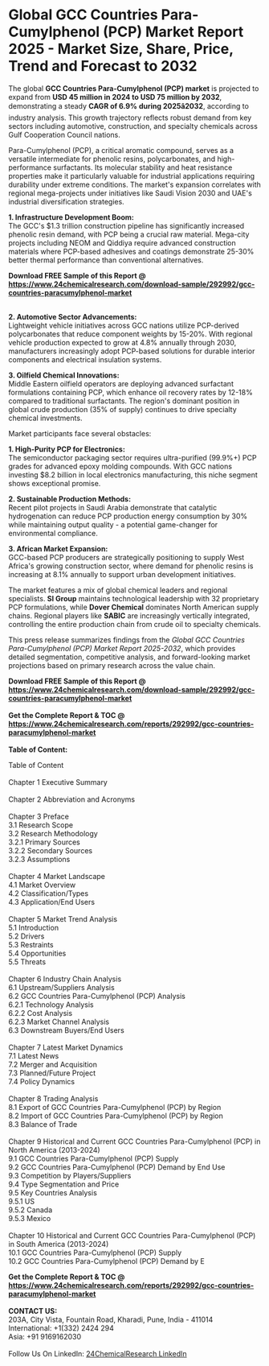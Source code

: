 <h1>Global GCC Countries Para-Cumylphenol (PCP) Market Report 2025 - Market Size, Share, Price, Trend and Forecast to 2032</h1><p>The global <strong>GCC Countries Para-Cumylphenol (PCP) market</strong> is projected to expand from <strong>USD 45 million in 2024 to USD 75 million by 2032</strong>, demonstrating a steady <strong>CAGR of 6.9% during 2025â2032</strong>, according to industry analysis. This growth trajectory reflects robust demand from key sectors including automotive, construction, and specialty chemicals across Gulf Cooperation Council nations.</p><p>Para-Cumylphenol (PCP), a critical aromatic compound, serves as a versatile intermediate for phenolic resins, polycarbonates, and high-performance surfactants. Its molecular stability and heat resistance properties make it particularly valuable for industrial applications requiring durability under extreme conditions. The market's expansion correlates with regional mega-projects under initiatives like Saudi Vision 2030 and UAE's industrial diversification strategies.</p><p><strong>1. Infrastructure Development Boom:</strong><br>
The GCC's $1.3 trillion construction pipeline has significantly increased phenolic resin demand, with PCP being a crucial raw material. Mega-city projects including NEOM and Qiddiya require advanced construction materials where PCP-based adhesives and coatings demonstrate 25-30% better thermal performance than conventional alternatives.</p><div><b>Download FREE Sample of this Report @ 
            <a href="https://www.24chemicalresearch.com/download-sample/292992/gcc-countries-paracumylphenol-market">
            https://www.24chemicalresearch.com/download-sample/292992/gcc-countries-paracumylphenol-market</a></b></div><br><p><strong>2. Automotive Sector Advancements:</strong><br>
Lightweight vehicle initiatives across GCC nations utilize PCP-derived polycarbonates that reduce component weights by 15-20%. With regional vehicle production expected to grow at 4.8% annually through 2030, manufacturers increasingly adopt PCP-based solutions for durable interior components and electrical insulation systems.</p><p><strong>3. Oilfield Chemical Innovations:</strong><br>
Middle Eastern oilfield operators are deploying advanced surfactant formulations containing PCP, which enhance oil recovery rates by 12-18% compared to traditional surfactants. The region's dominant position in global crude production (35% of supply) continues to drive specialty chemical investments.</p><p>Market participants face several obstacles:</p><p><strong>1. High-Purity PCP for Electronics:</strong><br>
The semiconductor packaging sector requires ultra-purified (99.9%+) PCP grades for advanced epoxy molding compounds. With GCC nations investing $8.2 billion in local electronics manufacturing, this niche segment shows exceptional promise.</p><p><strong>2. Sustainable Production Methods:</strong><br>
Recent pilot projects in Saudi Arabia demonstrate that catalytic hydrogenation can reduce PCP production energy consumption by 30% while maintaining output quality - a potential game-changer for environmental compliance.</p><p><strong>3. African Market Expansion:</strong><br>
GCC-based PCP producers are strategically positioning to supply West Africa's growing construction sector, where demand for phenolic resins is increasing at 8.1% annually to support urban development initiatives.</p><p>The market features a mix of global chemical leaders and regional specialists. <strong>SI Group</strong> maintains technological leadership with 32 proprietary PCP formulations, while <strong>Dover Chemical</strong> dominates North American supply chains. Regional players like <strong>SABIC</strong> are increasingly vertically integrated, controlling the entire production chain from crude oil to specialty chemicals.</p><p>This press release summarizes findings from the <em>Global GCC Countries Para-Cumylphenol (PCP) Market Report 2025-2032</em>, which provides detailed segmentation, competitive analysis, and forward-looking market projections based on primary research across the value chain.</p><div><b>Download FREE Sample of this Report @ 
            <a href="https://www.24chemicalresearch.com/download-sample/292992/gcc-countries-paracumylphenol-market">
            https://www.24chemicalresearch.com/download-sample/292992/gcc-countries-paracumylphenol-market</a></b></div><br><div><b>Get the Complete Report & TOC @ 
            <a href="https://www.24chemicalresearch.com/reports/292992/gcc-countries-paracumylphenol-market">
            https://www.24chemicalresearch.com/reports/292992/gcc-countries-paracumylphenol-market</a></b></div><br>
            <b>Table of Content:</b><p>Table of Content<br />
<br />
Chapter 1 Executive Summary<br />
<br />
Chapter 2 Abbreviation and Acronyms<br />
<br />
Chapter 3 Preface<br />
3.1 Research Scope<br />
3.2 Research Methodology<br />
  3.2.1 Primary Sources<br />
  3.2.2 Secondary Sources<br />
  3.2.3 Assumptions<br />
		<br />
Chapter 4 Market Landscape<br />
4.1 Market Overview<br />
4.2 Classification/Types<br />
4.3 Application/End Users<br />
<br />
Chapter 5 Market Trend Analysis <br />
5.1 Introduction<br />
5.2 Drivers<br />
5.3 Restraints<br />
5.4 Opportunities<br />
5.5 Threats<br />
<br />
Chapter 6 Industry Chain Analysis<br />
6.1 Upstream/Suppliers Analysis<br />
6.2 GCC Countries Para-Cumylphenol (PCP) Analysis<br />
  6.2.1 Technology Analysis<br />
  6.2.2 Cost Analysis<br />
  6.2.3 Market Channel Analysis<br />
6.3 Downstream Buyers/End Users<br />
<br />
Chapter 7 Latest Market Dynamics<br />
7.1 Latest News<br />
7.2 Merger and Acquisition<br />
7.3 Planned/Future Project<br />
7.4 Policy Dynamics<br />
<br />
Chapter 8 Trading Analysis<br />
8.1 Export of GCC Countries Para-Cumylphenol (PCP) by Region<br />
8.2 Import of GCC Countries Para-Cumylphenol (PCP) by Region<br />
8.3 Balance of Trade<br />
<br />
Chapter 9 Historical and Current GCC Countries Para-Cumylphenol (PCP) in North America (2013-2024)<br />
9.1 GCC Countries Para-Cumylphenol (PCP) Supply <br />
9.2 GCC Countries Para-Cumylphenol (PCP) Demand by End Use<br />
9.3 Competition by Players/Suppliers<br />
9.4 Type Segmentation and Price<br />
9.5 Key Countries Analysis<br />
  9.5.1 US<br />
  9.5.2 Canada<br />
  9.5.3 Mexico<br />
<br />
Chapter 10 Historical and Current GCC Countries Para-Cumylphenol (PCP) in South America (2013-2024)<br />
10.1 GCC Countries Para-Cumylphenol (PCP) Supply <br />
10.2 GCC Countries Para-Cumylphenol (PCP) Demand by E</p><div><b>Get the Complete Report & TOC @ 
            <a href="https://www.24chemicalresearch.com/reports/292992/gcc-countries-paracumylphenol-market">
            https://www.24chemicalresearch.com/reports/292992/gcc-countries-paracumylphenol-market</a></b></div><br><b>CONTACT US:</b><br>
            203A, City Vista, Fountain Road, Kharadi, Pune, India - 411014<br>
            International: +1(332) 2424 294<br>
            Asia: +91 9169162030 <br><br>
            Follow Us On LinkedIn: <a href="https://www.linkedin.com/company/24chemicalresearch/">24ChemicalResearch LinkedIn</a>